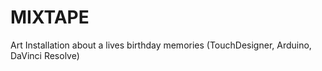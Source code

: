 # MIXTAPE
Art Installation about a lives birthday memories (TouchDesigner, Arduino, DaVinci Resolve)
